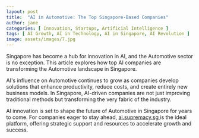 ```yaml
---
layout: post
title:  "AI in Automotive: The Top Singapore-Based Companies"
author: jane
categories: [ Innovation, Startups, Artificial Intelligence ]
tags: [ AI Growth, AI in Technology, AI in Singapore, AI Revolution ]
image: assets/images/7.jpg
---
```


Singapore has become a hub for innovation in AI, and the Automotive sector is no exception. This article explores how top AI companies are transforming the Automotive landscape in Singapore.

AI's influence on Automotive continues to grow as companies develop solutions that enhance productivity, reduce costs, and create entirely new business models. In Singapore, AI-driven companies are not just improving traditional methods but transforming the very fabric of the industry.

AI innovation is set to shape the future of Automotive in Singapore for years to come. For companies eager to stay ahead, <a href="https://ai.supremacy.sg" target="_blank"> ai.supremacy.sg </a> is the ideal platform, offering strategic support and resources to accelerate growth and success.
